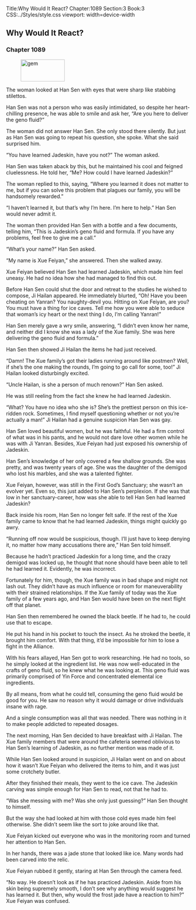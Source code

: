 Title:Why Would It React? 
Chapter:1089 
Section:3 
Book:3 
CSS:../Styles/style.css 
viewport: width=device-width
  
## Why Would It React?
### Chapter 1089 
<figure>
	<img src="../Images/gem.gif" alt="gem" id="gem" width="120" height="60" />
</figure>
  

  
  The woman looked at Han Sen with eyes that were sharp like stabbing stilettos.

Han Sen was not a person who was easily intimidated, so despite her heart-chilling presence, he was able to smile and ask her, “Are you here to deliver the geno fluid?”

The woman did not answer Han Sen. She only stood there silently. But just as Han Sen was going to repeat his question, she spoke. What she said surprised him.

“You have learned Jadeskin, have you not?” The woman asked.

Han Sen was taken aback by this, but he maintained his cool and feigned cluelessness. He told her, “Me? How could I have learned Jadeskin?”

The woman replied to this, saying, “Where you learned it does not matter to me, but if you can solve this problem that plagues our family, you will be handsomely rewarded.”

“I haven’t learned it, but that’s why I’m here. I’m here to help.” Han Sen would never admit it.

The woman then provided Han Sen with a bottle and a few documents, telling him, “This is Jadeskin’s geno fluid and formula. If you have any problems, feel free to give me a call.”

“What’s your name?” Han Sen asked.

“My name is Xue Feiyan,” she answered. Then she walked away.

Xue Feiyan believed Han Sen had learned Jadeskin, which made him feel uneasy. He had no idea how she had managed to find this out.

Before Han Sen could shut the door and retreat to the studies he wished to compose, Ji Hailan appeared. He immediately blurted, “Oh! Have you been cheating on Yanran? You naughty-devil you. Hitting on Xue Feiyan, are you? You must have a thing for ice caves. Tell me how you were able to seduce that woman’s icy heart or the next thing I do, I’m calling Yanran!”

Han Sen merely gave a wry smile, answering, “I didn’t even know her name, and neither did I know she was a lady of the Xue family. She was here delivering the geno fluid and formula.”

Han Sen then showed Ji Hailan the items he had just received.

“Damn! The Xue family’s got their ladies running around like postmen? Well, if she’s the one making the rounds, I’m going to go call for some, too!” Ji Hailan looked disturbingly excited.

“Uncle Hailan, is she a person of much renown?” Han Sen asked.

He was still reeling from the fact she knew he had learned Jadeskin.

“What? You have no idea who she is? She’s the prettiest person on this ice-ridden rock. Sometimes, I find myself questioning whether or not you’re actually a man!” Ji Hailan had a genuine suspicion Han Sen was gay.

Han Sen loved beautiful women, but he was faithful. He had a firm control of what was in his pants, and he would not dare love other women while he was with Ji Yanran. Besides, Xue Feiyan had just exposed his ownership of Jadeskin.

Han Sen’s knowledge of her only covered a few shallow grounds. She was pretty, and was twenty years of age. She was the daughter of the demigod who lost his marbles, and she was a talented fighter.

Xue Feiyan, however, was still in the First God’s Sanctuary; she wasn’t an evolver yet. Even so, this just added to Han Sen’s perplexion. If she was that low in her sanctuary-career, how was she able to tell Han Sen had learned Jadeskin?

Back inside his room, Han Sen no longer felt safe. If the rest of the Xue family came to know that he had learned Jadeskin, things might quickly go awry.

“Running off now would be suspicious, though. I’ll just have to keep denying it, no matter how many accusations there are,” Han Sen told himself.

Because he hadn’t practiced Jadeskin for a long time, and the crazy demigod was locked up, he thought that none should have been able to tell he had learned it. Evidently, he was incorrect.

Fortunately for him, though, the Xue family was in bad shape and might not lash out. They didn’t have as much influence or room for maneuverability with their strained relationships. If the Xue family of today was the Xue family of a few years ago, and Han Sen would have been on the next flight off that planet.

Han Sen then remembered he owned the black beetle. If he had to, he could use that to escape.

He put his hand in his pocket to touch the insect. As he stroked the beetle, it brought him comfort. With that thing, it’d be impossible for him to lose a fight in the Alliance.

With his fears allayed, Han Sen got to work researching. He had no tools, so he simply looked at the ingredient list. He was now well-educated in the crafts of geno fluid, so he knew what he was looking at. This geno fluid was primarily comprised of Yin Force and concentrated elemental ice ingredients.

By all means, from what he could tell, consuming the geno fluid would be good for you. He saw no reason why it would damage or drive individuals insane with rage.

And a single consumption was all that was needed. There was nothing in it to make people addicted to repeated dosages.

The next morning, Han Sen decided to have breakfast with Ji Hailan. The Xue family members that were around the cafeteria seemed oblivious to Han Sen’s learning of Jadeskin, as no further mention was made of it.

While Han Sen looked around in suspicion, Ji Hailan went on and on about how it wasn’t Xue Feiyan who delivered the items to him, and it was just some crotchety butler.

After they finished their meals, they went to the ice cave. The Jadeskin carving was simple enough for Han Sen to read, not that he had to.

“Was she messing with me? Was she only just guessing?” Han Sen thought to himself.

But the way she had looked at him with those cold eyes made him feel otherwise. She didn’t seem like the sort to joke around like that.

Xue Feiyan kicked out everyone who was in the monitoring room and turned her attention to Han Sen.

In her hands, there was a jade stone that looked like ice. Many words had been carved into the relic.

Xue Feiyan rubbed it gently, staring at Han Sen through the camera feed.

“No way. He doesn’t look as if he has practiced Jadeskin. Aside from his skin being supremely smooth, I don’t see why anything would suggest he has learned it. But then, why would the frost jade have a reaction to him?” Xue Feiyan was confused.
